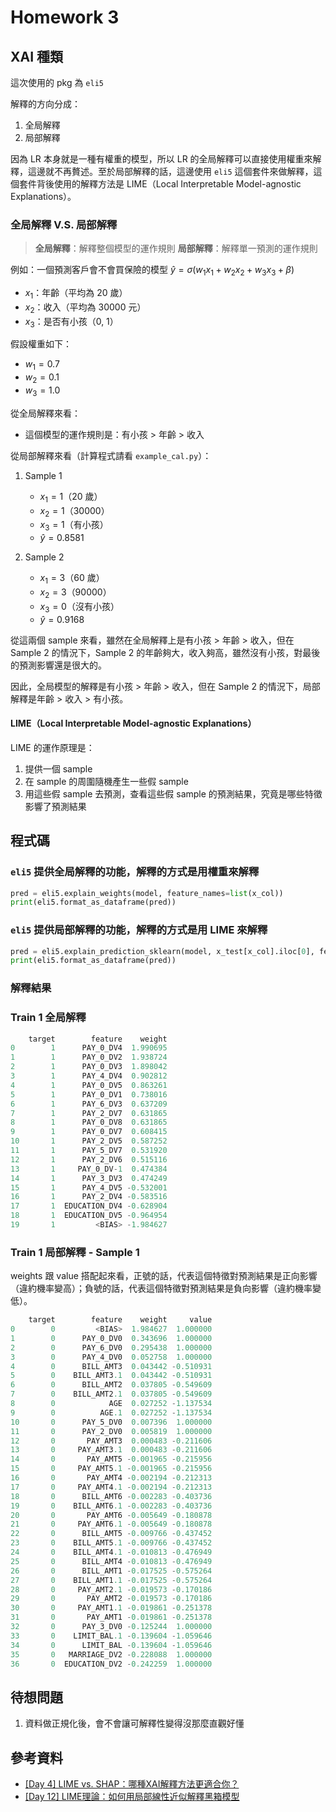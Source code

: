 # Homework 3

## XAI 種類

這次使用的 pkg 為 `eli5`

解釋的方向分成：

1. 全局解釋
1. 局部解釋

因為 LR 本身就是一種有權重的模型，所以 LR 的全局解釋可以直接使用權重來解釋，這邊就不再贅述。至於局部解釋的話，這邊使用 `eli5` 這個套件來做解釋，這個套件背後使用的解釋方法是 LIME（Local Interpretable Model-agnostic Explanations）。

### 全局解釋 V.S. 局部解釋

> **全局解釋**：解釋整個模型的運作規則
> **局部解釋**：解釋單一預測的運作規則

例如：一個預測客戶會不會買保險的模型 $\hat{y} = \sigma(w_1 x_1 + w_2 x_2 + w_3 x_3 + \beta)$

- $x_1$：年齡（平均為 20 歲）
- $x_2$：收入（平均為 30000 元）
- $x_3$：是否有小孩（0, 1）

假設權重如下：

- $w_1 = 0.7$
- $w_2 = 0.1$
- $w_3 = 1.0$

從全局解釋來看：

- 這個模型的運作規則是：有小孩 > 年齡 > 收入

從局部解釋來看（計算程式請看 `example_cal.py`）：

1. Sample 1
   - $x_1 = 1$（20 歲）
   - $x_2 = 1$（30000）
   - $x_3 = 1$（有小孩）
   - $\hat{y} = 0.8581$

2. Sample 2
   - $x_1 = 3$（60 歲）
   - $x_2 = 3$（90000）
   - $x_3 = 0$（沒有小孩）
   - $\hat{y} = 0.9168$

從這兩個 sample 來看，雖然在全局解釋上是有小孩 > 年齡 > 收入，但在 Sample 2 的情況下，Sample 2 的年齡夠大，收入夠高，雖然沒有小孩，對最後的預測影響還是很大的。

因此，全局模型的解釋是有小孩 > 年齡 > 收入，但在 Sample 2 的情況下，局部解釋是年齡 > 收入 > 有小孩。

#### LIME（Local Interpretable Model-agnostic Explanations）

LIME 的運作原理是：

1. 提供一個 sample
2. 在 sample 的周圍隨機產生一些假 sample
3. 用這些假 sample 去預測，查看這些假 sample 的預測結果，究竟是哪些特徵影響了預測結果

## 程式碼

### `eli5` 提供全局解釋的功能，解釋的方式是用權重來解釋

```python
pred = eli5.explain_weights(model, feature_names=list(x_col))
print(eli5.format_as_dataframe(pred))
```

### `eli5` 提供局部解釋的功能，解釋的方式是用 LIME 來解釋

```python
pred = eli5.explain_prediction_sklearn(model, x_test[x_col].iloc[0], feature_names=list(x_col))
print(eli5.format_as_dataframe(pred))
```

### 解釋結果

### Train 1 全局解釋

```python
    target        feature    weight
0        1      PAY_0_DV4  1.990695
1        1      PAY_0_DV2  1.938724
2        1      PAY_0_DV3  1.898042
3        1      PAY_4_DV4  0.902812
4        1      PAY_0_DV5  0.863261
5        1      PAY_0_DV1  0.738016
6        1      PAY_6_DV3  0.637209
7        1      PAY_2_DV7  0.631865
8        1      PAY_0_DV8  0.631865
9        1      PAY_0_DV7  0.608415
10       1      PAY_2_DV5  0.587252
11       1      PAY_5_DV7  0.531920
12       1      PAY_2_DV6  0.515116
13       1     PAY_0_DV-1  0.474384
14       1      PAY_3_DV3  0.474249
15       1      PAY_4_DV5 -0.532001
16       1      PAY_2_DV4 -0.583516
17       1  EDUCATION_DV4 -0.628904
18       1  EDUCATION_DV5 -0.964954
19       1         <BIAS> -1.984627
```

### Train 1 局部解釋 - Sample 1

weights 跟 value 搭配起來看，正號的話，代表這個特徵對預測結果是正向影響（違約機率變高）；負號的話，代表這個特徵對預測結果是負向影響（違約機率變低）。

```python
    target        feature    weight     value
0        0         <BIAS>  1.984627  1.000000
1        0      PAY_0_DV0  0.343696  1.000000
2        0      PAY_6_DV0  0.295438  1.000000
3        0      PAY_4_DV0  0.052758  1.000000
4        0      BILL_AMT3  0.043442 -0.510931
5        0    BILL_AMT3.1  0.043442 -0.510931
6        0      BILL_AMT2  0.037805 -0.549609
7        0    BILL_AMT2.1  0.037805 -0.549609
8        0            AGE  0.027252 -1.137534
9        0          AGE.1  0.027252 -1.137534
10       0      PAY_5_DV0  0.007396  1.000000
11       0      PAY_2_DV0  0.005819  1.000000
12       0       PAY_AMT3  0.000483 -0.211606
13       0     PAY_AMT3.1  0.000483 -0.211606
14       0       PAY_AMT5 -0.001965 -0.215956
15       0     PAY_AMT5.1 -0.001965 -0.215956
16       0       PAY_AMT4 -0.002194 -0.212313
17       0     PAY_AMT4.1 -0.002194 -0.212313
18       0      BILL_AMT6 -0.002283 -0.403736
19       0    BILL_AMT6.1 -0.002283 -0.403736
20       0       PAY_AMT6 -0.005649 -0.180878
21       0     PAY_AMT6.1 -0.005649 -0.180878
22       0      BILL_AMT5 -0.009766 -0.437452
23       0    BILL_AMT5.1 -0.009766 -0.437452
24       0    BILL_AMT4.1 -0.010813 -0.476949
25       0      BILL_AMT4 -0.010813 -0.476949
26       0      BILL_AMT1 -0.017525 -0.575264
27       0    BILL_AMT1.1 -0.017525 -0.575264
28       0     PAY_AMT2.1 -0.019573 -0.170186
29       0       PAY_AMT2 -0.019573 -0.170186
30       0     PAY_AMT1.1 -0.019861 -0.251378
31       0       PAY_AMT1 -0.019861 -0.251378
32       0      PAY_3_DV0 -0.125244  1.000000
33       0    LIMIT_BAL.1 -0.139604 -1.059646
34       0      LIMIT_BAL -0.139604 -1.059646
35       0   MARRIAGE_DV2 -0.228088  1.000000
36       0  EDUCATION_DV2 -0.242259  1.000000
```

## 待想問題

1. 資料做正規化後，會不會讓可解釋性變得沒那麼直觀好懂

## 參考資料

- [[Day 4] LIME vs. SHAP：哪種XAI解釋方法更適合你？](https://andy6804tw.github.io/crazyai-xai/4.LIME%20vs%20SHAP:哪種XAI解釋方法更適合你/)
- [[Day 12] LIME理論：如何用局部線性近似解釋黑箱模型](https://andy6804tw.github.io/crazyai-xai/12.LIME理論:如何用局部線性近似解釋黑箱模型/)
